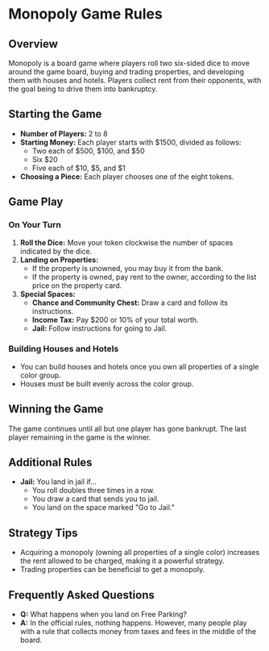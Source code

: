# Monopoly Game Rules

## Overview
Monopoly is a board game where players roll two six-sided dice to move around the game board, buying and trading properties, and developing them with houses and hotels. Players collect rent from their opponents, with the goal being to drive them into bankruptcy.

## Starting the Game
- **Number of Players:** 2 to 8
- **Starting Money:** Each player starts with $1500, divided as follows:
  - Two each of $500, $100, and $50
  - Six $20
  - Five each of $10, $5, and $1
- **Choosing a Piece:** Each player chooses one of the eight tokens.

## Game Play
### On Your Turn
1. **Roll the Dice:** Move your token clockwise the number of spaces indicated by the dice.
2. **Landing on Properties:**
   - If the property is unowned, you may buy it from the bank.
   - If the property is owned, pay rent to the owner, according to the list price on the property card.
3. **Special Spaces:**
   - **Chance and Community Chest:** Draw a card and follow its instructions.
   - **Income Tax:** Pay $200 or 10% of your total worth.
   - **Jail:** Follow instructions for going to Jail.

### Building Houses and Hotels
- You can build houses and hotels once you own all properties of a single color group.
- Houses must be built evenly across the color group.

## Winning the Game
The game continues until all but one player has gone bankrupt. The last player remaining in the game is the winner.

## Additional Rules
- **Jail:** You land in jail if...
  - You roll doubles three times in a row.
  - You draw a card that sends you to jail.
  - You land on the space marked "Go to Jail."

## Strategy Tips
- Acquiring a monopoly (owning all properties of a single color) increases the rent allowed to be charged, making it a powerful strategy.
- Trading properties can be beneficial to get a monopoly.

## Frequently Asked Questions
- **Q:** What happens when you land on Free Parking?
- **A:** In the official rules, nothing happens. However, many people play with a rule that collects money from taxes and fees in the middle of the board.

